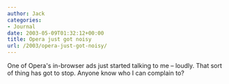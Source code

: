 ```yaml
---
author: Jack
categories:
- Journal
date: 2003-05-09T01:32:12+00:00
title: Opera just got noisy
url: /2003/opera-just-got-noisy/
---
```


One of Opera's in-browser ads just started talking to me &#8211; loudly. That sort of thing has got to stop. Anyone know who I can complain to?